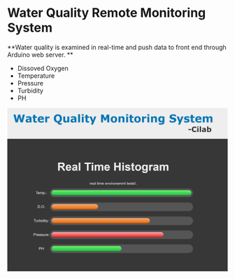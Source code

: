 # Water Quality Remote Monitoring System
**Water quality is examined in real-time and push data to front end through Arduino web server. **

- Dissoved Oxygen
- Temperature
- Pressure
- Turbidity
- PH


![snapshot](https://github.com/fan5ga/water_quality_monitoring/blob/master/Monitoring.jpg)

